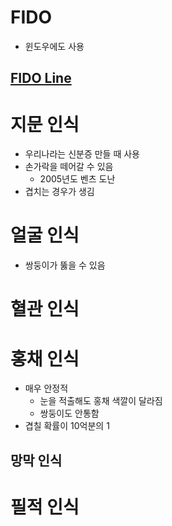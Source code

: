 # FIDO
* 윈도우에도 사용

## [FIDO Line](https://engineering.linecorp.com/ko/blog/fido-at-line/)


# 지문 인식
* 우리나라는 신분증 만들 때 사용
* 손가락을 떼어갈 수 있음
  * 2005년도 벤츠 도난
* 겹치는 경우가 생김

# 얼굴 인식
* 쌍둥이가 뚫을 수 있음

# 혈관 인식

# 홍채 인식
* 매우 안정적
  * 눈을 적출해도 홍채 색깔이 달라짐
  * 쌍둥이도 안통함
* 겹칠 확률이 10억분의 1

## 망막 인식

# 필적 인식
